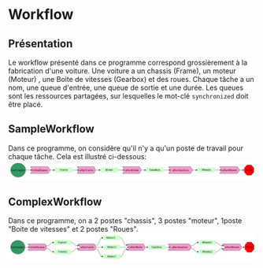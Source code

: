 # Workflow
## Présentation
Le workflow présenté dans ce programme correspond grossièrement à la fabrication d'une voiture.
Une voiture a un chassis (Frame), un moteur (Moteur) , une Boite de vitesses (Gearbox) et des roues.
Chaque tâche a un nom, une queue d'entrée, une queue de sortie et une durée.
Les queues sont les ressources partagées, sur lesquelles le mot-clé `synchronized` doit être placé.

## SampleWorkflow
Dans ce programme, on considère qu'il n'y a qu'un poste de travail pour chaque tâche. Cela est illustré ci-dessous:
![SampleWorkflow](SampleWorkflow.png)

## ComplexWorkflow
Dans ce programme, on a 2 postes "chassis", 3 postes "moteur", 1poste "Boite de vitesses" et 2 postes "Roues".
![ComplexWorkflow](ComplexWorkflow.png)